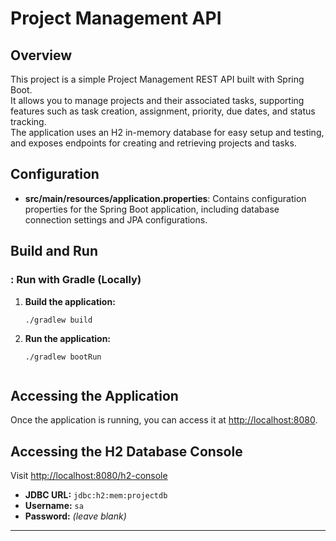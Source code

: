 # Project Management API

## Overview
This project is a simple Project Management REST API built with Spring Boot.  
It allows you to manage projects and their associated tasks, supporting features such as task creation, assignment, priority, due dates, and status tracking.  
The application uses an H2 in-memory database for easy setup and testing, and exposes endpoints for creating and retrieving projects and tasks.


## Configuration
- **src/main/resources/application.properties**: Contains configuration properties for the Spring Boot application, including database connection settings and JPA configurations.


## Build and Run

### : Run with Gradle (Locally)

1. **Build the application:**
   ```
   ./gradlew build
   ```

2. **Run the application:**
   ```
   ./gradlew bootRun


## Accessing the Application
Once the application is running, you can access it at [http://localhost:8080](http://localhost:8080).

## Accessing the H2 Database Console
Visit [http://localhost:8080/h2-console](http://localhost:8080/h2-console)  
- **JDBC URL:** `jdbc:h2:mem:projectdb`  
- **Username:** `sa`  
- **Password:** *(leave blank)*

---